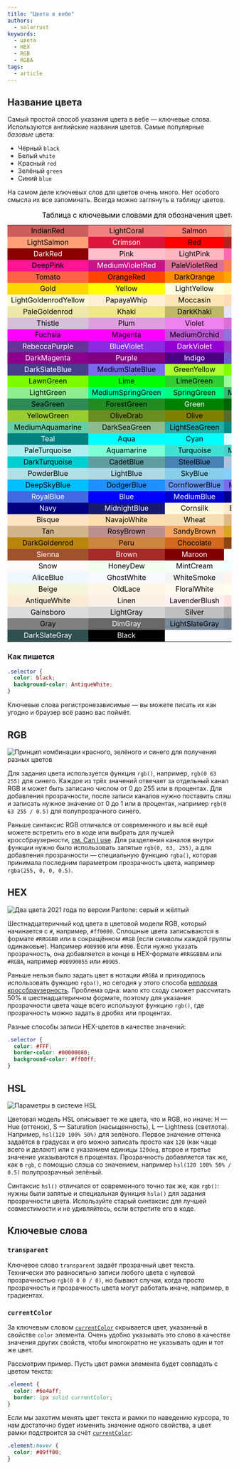 ```yaml
---
title: "Цвета в вебе"
authors:
  - solarrust
keywords:
  - цвета
  - HEX
  - RGB
  - RGBA
tags:
  - article
---
```


## Название цвета

Самый простой способ указания цвета в вебе — ключевые слова. Используются английские названия цветов. Самые популярные _базовые_ цвета:

- Чёрный `black`
- Белый `white`
- Красный `red`
- Зелёный `green`
- Синий `blue`

На самом деле ключевых слов для цветов очень много. Нет особого смысла их все запоминать. Всегда можно заглянуть в таблицу цветов.

<style>
  #color-table {
    width: 100%;
    color: #000000;
  }

  #color-table td {
    width: 25%;
    text-align: center;
  }

  .light-text {
    color: white;
  }
</style>
<table id="color-table">
<caption>Таблица с ключевыми словами для обозначения цвета в CSS</caption>
<tr>
  <td style="background: indianred">IndianRed</td>
  <td style="background: lightcoral">LightCoral</td>
  <td style="background: salmon">Salmon</td>
  <td style="background: darksalmon">DarkSalmon</td>
</tr>
<tr>
  <td style="background: lightsalmon">LightSalmon</td>
  <td style="background: crimson" class="light-text">Crimson</td>
  <td style="background: red">Red</td>
  <td style="background: firebrick" class="light-text">FireBrick</td>
</tr>
<tr>
  <td style="background: darkred" class="light-text">DarkRed</td>
  <td style="background: pink">Pink</td>
  <td style="background: lightpink">LightPink</td>
  <td style="background: hotpink">HotPink</td>
</tr>
<tr>
  <td style="background: deeppink">DeepPink</td>
  <td style="background: mediumvioletred" class="light-text">MediumVioletRed</td>
  <td style="background: palevioletred">PaleVioletRed</td>
  <td style="background: coral">Coral</td>
</tr>
<tr>
  <td style="background: tomato">Tomato</td>
  <td style="background: orangered">OrangeRed</td>
  <td style="background: darkorange">DarkOrange</td>
  <td style="background: orange">Orange</td>
</tr>
<tr>
  <td style="background: gold">Gold</td>
  <td style="background: yellow">Yellow</td>
  <td style="background: lightyellow">LightYellow</td>
  <td style="background: lemonchiffon">LemonChiffon</td>
</tr>
<tr>
  <td style="background: lightgoldenrodyellow">LightGoldenrodYellow</td>
  <td style="background: papayawhip">PapayaWhip</td>
  <td style="background: moccasin">Moccasin</td>
  <td style="background: peachpuff">PeachPuff</td>
</tr>
<tr>
  <td style="background: palegoldenrod">PaleGoldenrod</td>
  <td style="background: khaki">Khaki</td>
  <td style="background: darkkhaki">DarkKhaki</td>
  <td style="background: lavender">Lavender</td>
</tr>
<tr>
  <td style="background: thistle">Thistle</td>
  <td style="background: plum">Plum</td>
  <td style="background: violet">Violet</td>
  <td style="background: orchid">Orchid</td>
</tr>
<tr>
  <td style="background: fuchsia">Fuchsia</td>
  <td style="background: magenta">Magenta</td>
  <td style="background: mediumorchid">MediumOrchid</td>
  <td style="background: mediumpurple">MediumPurple</td>
</tr>
<tr>
  <td style="background: rebeccapurple" class="light-text">RebeccaPurple</td>
  <td style="background: blueviolet" class="light-text">BlueViolet</td>
  <td style="background: darkviolet" class="light-text">DarkViolet</td>
  <td style="background: darkorchid" class="light-text">DarkOrchid</td>
</tr>
<tr>
  <td style="background: darkmagenta" class="light-text">DarkMagenta</td>
  <td style="background: purple" class="light-text">Purple</td>
  <td style="background: indigo" class="light-text">Indigo</td>
  <td style="background: slateblue" class="light-text">SlateBlue</td>
</tr>
<tr>
  <td style="background: darkslateblue" class="light-text">DarkSlateBlue</td>
  <td style="background: mediumslateblue">MediumSlateBlue</td>
  <td style="background: greenyellow">GreenYellow</td>
  <td style="background: chartreuse">Chartreuse</td>
</tr>
<tr>
  <td style="background: lawngreen">LawnGreen</td>
  <td style="background: lime">Lime</td>
  <td style="background: limegreen">LimeGreen</td>
  <td style="background: palegreen">PaleGreen</td>
</tr>
<tr>
  <td style="background: lightgreen">LightGreen</td>
  <td style="background: mediumspringgreen">MediumSpringGreen</td>
  <td style="background: springgreen">SpringGreen</td>
  <td style="background: mediumseagreen">MediumSeaGreen</td>
</tr>
<tr>
  <td style="background: seagreen">SeaGreen</td>
  <td style="background: forestgreen">ForestGreen</td>
  <td style="background: green" class="light-text">Green</td>
  <td style="background: darkgreen" class="light-text">DarkGreen</td>
</tr>
<tr>
  <td style="background: yellowgreen">YellowGreen</td>
  <td style="background: olivedrab">OliveDrab</td>
  <td style="background: olive">Olive</td>
  <td style="background: darkolivegreen" class="light-text">DarkOliveGreen</td>
</tr>
<tr>
  <td style="background: mediumaquamarine">MediumAquamarine</td>
  <td style="background: darkseagreen">DarkSeaGreen</td>
  <td style="background: lightseagreen">LightSeaGreen</td>
  <td style="background: darkcyan">DarkCyan</td>
</tr>
<tr>
  <td style="background: teal" class="light-text">Teal</td>
  <td style="background: aqua">Aqua</td>
  <td style="background: cyan">Cyan</td>
  <td style="background: lightcyan">LightCyan</td>
</tr>
<tr>
  <td style="background: paleturquoise">PaleTurquoise</td>
  <td style="background: aquamarine">Aquamarine</td>
  <td style="background: turquoise">Turquoise</td>
  <td style="background: mediumturquoise">MediumTurquoise</td>
</tr>
<tr>
  <td style="background: darkturquoise">DarkTurquoise</td>
  <td style="background: cadetblue">CadetBlue</td>
  <td style="background: steelblue">SteelBlue</td>
  <td style="background: lightsteelblue">LightSteelBlue</td>
</tr>
<tr>
  <td style="background: powderblue">PowderBlue</td>
  <td style="background: lightblue">LightBlue</td>
  <td style="background: skyblue">SkyBlue</td>
  <td style="background: lightskyblue">LightSkyBlue</td>
</tr>
<tr>
  <td style="background: deepskyblue">DeepSkyBlue</td>
  <td style="background: dodgerblue">DodgerBlue</td>
  <td style="background: cornflowerblue">CornflowerBlue</td>
  <td style="background: mediumslateblue">MediumSlateBlue</td>
</tr>
<tr>
  <td style="background: royalblue" class="light-text">RoyalBlue</td>
  <td style="background: blue" class="light-text">Blue</td>
  <td style="background: mediumblue" class="light-text">MediumBlue</td>
  <td style="background: darkblue" class="light-text">DarkBlue</td>
</tr>
<tr>
  <td style="background: navy" class="light-text">Navy</td>
  <td style="background: midnightblue" class="light-text">MidnightBlue</td>
  <td style="background: cornsilk">Cornsilk</td>
  <td style="background: blanchedalmond">BlanchedAlmond</td>
</tr>
<tr>
  <td style="background: bisque">Bisque</td>
  <td style="background: navajowhite">NavajoWhite</td>
  <td style="background: wheat">Wheat</td>
  <td style="background: burlywood">BurlyWood</td>
</tr>
<tr>
  <td style="background: tan">Tan</td>
  <td style="background: rosybrown">RosyBrown</td>
  <td style="background: sandybrown">SandyBrown</td>
  <td style="background: goldenrod">Goldenrod</td>
</tr>
<tr>
  <td style="background: darkgoldenrod">DarkGoldenrod</td>
  <td style="background: peru">Peru</td>
  <td style="background: chocolate">Chocolate</td>
  <td style="background: saddlebrown" class="light-text">SaddleBrown</td>
</tr>
<tr>
  <td style="background: sienna" class="light-text">Sienna</td>
  <td style="background: brown" class="light-text">Brown</td>
  <td style="background: maroon" class="light-text">Maroon</td>
  <td style="background: white">White</td>
</tr>
<tr>
  <td style="background: snow">Snow</td>
  <td style="background: honeydew">HoneyDew</td>
  <td style="background: mintcream">MintCream</td>
  <td style="background: azure">Azure</td>
</tr>
<tr>
  <td style="background: aliceblue">AliceBlue</td>
  <td style="background: ghostwhite">GhostWhite</td>
  <td style="background: whitesmoke">WhiteSmoke</td>
  <td style="background: seashell">SeaShell</td>
</tr>
<tr>
  <td style="background: beige">Beige</td>
  <td style="background: oldlace">OldLace</td>
  <td style="background: floralwhite">FloralWhite</td>
  <td style="background: ivory">Ivory</td>
</tr>
<tr>
  <td style="background: antiquewhite">AntiqueWhite</td>
  <td style="background: linen">Linen</td>
  <td style="background: lavenderblush">LavenderBlush</td>
  <td style="background: mistyrose">MistyRose</td>
</tr>
<tr>
  <td style="background: gainsboro">Gainsboro</td>
  <td style="background: lightgray">LightGray</td>
  <td style="background: silver">Silver</td>
  <td style="background: darkgray">DarkGray</td>
</tr>
<tr>
  <td style="background: gray">Gray</td>
  <td style="background: dimgray" class="light-text">DimGray</td>
  <td style="background: lightslategray">LightSlateGray</td>
  <td style="background: slategray">SlateGray</td>
</tr>
<tr>
  <td style="background: darkslategray" class="light-text">DarkSlateGray</td>
  <td style="background: black" class="light-text">Black</td>
</tr>
</table>

### Как пишется

```css
.selector {
  color: black;
  background-color: AntiqueWhite;
}
```

Ключевые слова регистронезависимые — вы можете писать их как угодно и браузер всё равно вас поймёт.

## RGB

![Принцип комбинации красного, зелёного и синего для получения разных цветов](images/rgb.jpg)

Для задания цвета используется функция `rgb()`, например, `rgb(0 63 255)` для синего. Каждое из трёх значений отвечает за отдельный канал RGB и может быть записано числом от 0 до 255 или в процентах. Для добавления прозрачности, после записи каналов нужно поставить слэш и записать нужное значение от 0 до 1 или в процентах, например `rgb(0 63 255 / 0.5)` для полупрозрачного синего.

Раньше синтаксис RGB отличался от современного и вы всё ещё можете встретить его в коде или выбрать для лучшей кроссбраузерности, [см. Can I use](https://caniuse.com/mdn-css_types_color_rgb_function_accepts_alpha). Для разделения каналов внутри функции нужно было использовать запятые `rgb(0, 63, 255)`, а для добавления прозрачности — специальную функцию `rgba()`, которая принимала последним параметром прозрачность цвета, например `rgba(255, 0, 0, 0.5)`.

## HEX

![Два цвета 2021 года по версии Pantone: серый и жёлтый](images/hex.png)

Шестнадцатеричный код цвета в цветовой модели RGB, который начинается с `#`, например, `#ff0000`. Сплошные цвета записываются в формате `#RRGGBB` или в сокращённом `#RGB` (если символы каждой группы одинаковые). Например `#009900` или `#090`. Если нужно указать прозрачность, она добавляется в конце в HEX-формате `#RRGGBBAA` или `#RGBA`, например `#00990055` или `#0905`.

Раньше нельзя было задать цвет в нотации `#RGBA` и приходилось использовать функцию `rgba()`, но сегодня у этого способа [неплохая кроссбраузерность](https://caniuse.com/css-rrggbbaa). Проблема одна: мало кто сходу сможет рассчитать 50% в шестнадцатеричном формате, поэтому для указания прозрачности цвета чаще всего используют функцию `rgb()`, где прозрачность можно задать в дробях или процентах.

Разные способы записи HEX-цветов в качестве значений:

```css
.selector {
  color: #FFF;
  border-color: #00000080;
  background-color: #ff00ff;
}
```

## HSL

![Параметры в системе HSL](images/hsl.png)

Цветовая модель HSL описывает те же цвета, что и RGB, но иначе: H — Hue (оттенок), S — Saturation (насыщенность), L — Lightness (светлота). Например, `hsl(120 100% 50%)` для зелёного. Первое значение оттенка задаётся в градусах и его можно записать просто как `120` (как чаще всего и делают) или с указанием единицы `120deg`, второе и третье значение указываются в процентах. Прозрачность добавляется так же, как в `rgb`, с помощью слэша со значением, например `hsl(120 100% 50% / 0.5)` полупрозрачный зелёный.

Синтаксис `hsl()` отличался от современного точно так же, как `rgb()`: нужны были запятые и специальная функция `hsla()` для задания прозрачности цвета. Используйте старый синтаксис для лучшей совместимости и не удивляйтесь, если встретите его в коде.

## Ключевые слова

### `transparent`

Ключевое слово `transparent` задаёт прозрачный цвет текста. Технически это равносильно записи любого цвета с нулевой прозрачностью `rgb(0 0 0 / 0)`, но бывают случаи, когда просто прозрачность и прозрачность цвета могут работать иначе, например, в градиентах.

### `currentColor`

За ключевым словом [`currentColor`](/css/currentcolor/) скрывается цвет, указанный в свойстве `color` элемента. Очень удобно указывать это слово в качестве значения других свойств, чтобы многократно не указывать один и тот же цвет.

Рассмотрим пример. Пусть цвет рамки элемента будет совпадать с цветом текста:

```css
.element {
  color: #6e4aff;
  border: 1px solid currentColor;
}
```

Если мы захотим менять цвет текста и рамки по наведению курсора, то нам достаточно будет изменить значение одного свойства, а цвет рамки подстроится за счёт [`currentColor`](/css/currentcolor/):

```css
.element:hover {
  color: #09ff00;
}
```
